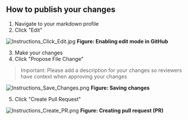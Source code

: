 ## How to publish your changes

1. Navigate to your markdown profile
2. Click "Edit"

![Instructions_Click_Edit.jpg](../.github/instructions/images/Instructions_Click_Edit.jpg)
**Figure: Enabling edit mode in GitHub**

3. Make your changes
4. Click "Propose File Change"

> Important: Please add a description for your changes so reviewers have context when approving your changes

![Instructions_Save_Changes.png](../.github/instructions/images/Instructions_Save_Changes.png)
**Figure: Saving changes**

5. Click "Create Pull Request"

![Instructions_Create_PR.png](../.github/instructions/images/Instructions_Create_PR.png)
**Figure: Creating pull request (PR)**
